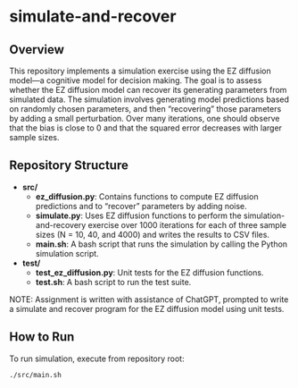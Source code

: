 # simulate-and-recover

## Overview
This repository implements a simulation exercise using the EZ diffusion model—a cognitive model for decision making. The goal is to assess whether the EZ diffusion model can recover its generating parameters from simulated data. The simulation involves generating model predictions based on randomly chosen parameters, and then “recovering” those parameters by adding a small perturbation. Over many iterations, one should observe that the bias is close to 0 and that the squared error decreases with larger sample sizes.

## Repository Structure
- **src/**  
  - **ez_diffusion.py**: Contains functions to compute EZ diffusion predictions and to “recover” parameters by adding noise.
  - **simulate.py**: Uses EZ diffusion functions to perform the simulation-and-recovery exercise over 1000 iterations for each of three sample sizes (N = 10, 40, and 4000) and writes the results to CSV files.
  - **main.sh**: A bash script that runs the simulation by calling the Python simulation script.
- **test/**  
  - **test_ez_diffusion.py**: Unit tests for the EZ diffusion functions.
  - **test.sh**: A bash script to run the test suite.

NOTE: Assignment is written with assistance of ChatGPT, prompted to write a simulate and recover program for the EZ diffusion model using unit tests. 

## How to Run
To run simulation, execute from repository root:
  ```bash
  ./src/main.sh
